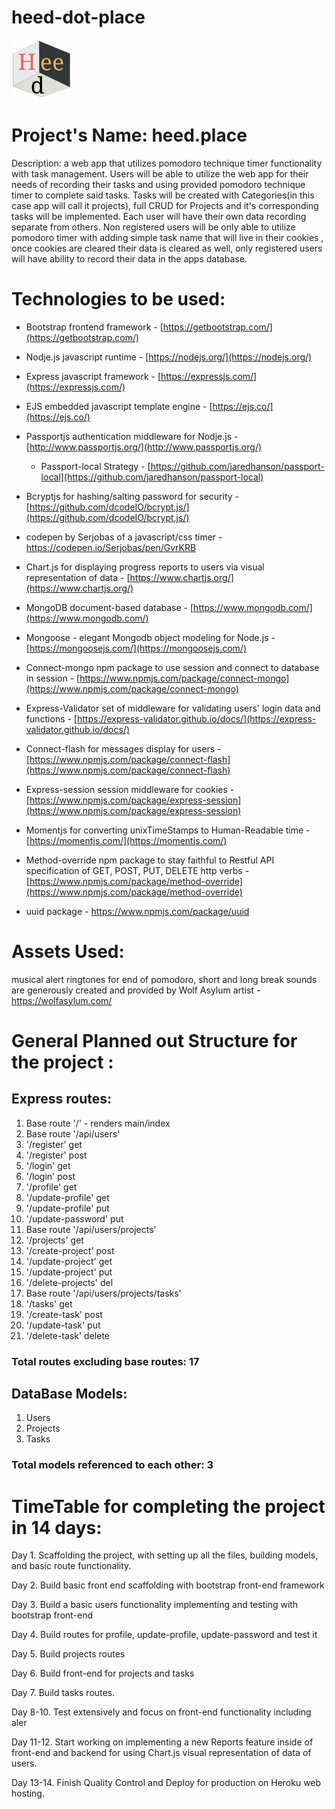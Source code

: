 # heed-dot-place



![heed.place logo](logo.png)
# Project&#39;s Name: heed.place

Description: a web app that utilizes pomodoro technique timer functionality with task management. Users will be able to utilize the web app for their needs of recording their tasks and using provided pomodoro technique timer to complete said tasks. Tasks will be created with Categories(in this case app will call it projects), full CRUD for Projects and it&#39;s corresponding tasks will be implemented. Each user will have their own data recording separate from others. Non registered users will be only able to utilize pomodoro timer with adding simple task name that will live in their cookies , once cookies are cleared their data is cleared as well, only registered users will have ability to record their data in the apps database.

# Technologies to be used:

- Bootstrap frontend framework - [https://getbootstrap.com/](https://getbootstrap.com/)
- Nodje.js javascript runtime - [https://nodejs.org/](https://nodejs.org/)
- Express javascript framework - [https://expressjs.com/](https://expressjs.com/)
- EJS embedded javascript template engine - [https://ejs.co/](https://ejs.co/)
- Passportjs authentication middleware for Nodje.js - [http://www.passportjs.org/](http://www.passportjs.org/)
  - Passport-local Strategy - [https://github.com/jaredhanson/passport-local](https://github.com/jaredhanson/passport-local)

- Bcryptjs for hashing/salting password for security - [https://github.com/dcodeIO/bcrypt.js/](https://github.com/dcodeIO/bcrypt.js/)
- codepen by Serjobas of a javascript/css timer - https://codepen.io/Serjobas/pen/GvrKRB
- Chart.js for displaying progress reports to users via visual representation of data - [https://www.chartjs.org/](https://www.chartjs.org/)
- MongoDB document-based database - [https://www.mongodb.com/](https://www.mongodb.com/)
- Mongoose - elegant Mongodb object modeling for Node.js - [https://mongoosejs.com/](https://mongoosejs.com/)
- Connect-mongo npm package to use session and connect to database in session - [https://www.npmjs.com/package/connect-mongo](https://www.npmjs.com/package/connect-mongo)
- Express-Validator set of middleware for validating users&#39; login data and functions - [https://express-validator.github.io/docs/](https://express-validator.github.io/docs/)
- Connect-flash for messages display for users - [https://www.npmjs.com/package/connect-flash](https://www.npmjs.com/package/connect-flash)
- Express-session session middleware for cookies - [https://www.npmjs.com/package/express-session](https://www.npmjs.com/package/express-session)
- Momentjs for converting unixTimeStamps to Human-Readable time - [https://momentjs.com/](https://momentjs.com/)
- Method-override npm package to stay faithful to Restful API specification of GET, POST, PUT, DELETE http verbs - [https://www.npmjs.com/package/method-override](https://www.npmjs.com/package/method-override)
- uuid package - https://www.npmjs.com/package/uuid

# Assets Used:
musical alert ringtones for end of pomodoro, short and long break sounds are generously created and provided by Wolf Asylum artist - https://wolfasylum.com/

# General Planned out Structure for the project :

## Express routes:

1. Base route &#39;/&#39; - renders main/index
2. Base route &#39;/api/users&#39;
3. &#39;/register&#39; get
4. &#39;/register&#39; post
5. &#39;/login&#39; get
6. &#39;/login&#39; post
7. &#39;/profile&#39; get
8. &#39;/update-profile&#39; get
9. &#39;/update-profile&#39; put
10. &#39;/update-password&#39; put
11. Base route &#39;/api/users/projects&#39;
12. &#39;/projects&#39; get
13. &#39;/create-project&#39; post
14. &#39;/update-project&#39; get
15. &#39;/update-project&#39; put
16. &#39;/delete-projects&#39; del
17. Base route &#39;/api/users/projects/tasks&#39;
18. &#39;/tasks&#39; get
19. &#39;/create-task&#39; post
20. &#39;/update-task&#39; put
21. &#39;/delete-task&#39; delete

### Total routes excluding base routes: 17

## DataBase Models:

1. Users
2. Projects
3. Tasks

### Total models referenced to each other: 3

# TimeTable for completing the project in 14 days:

Day 1. Scaffolding the project, with setting up all the files, building models, and basic route functionality.

Day 2. Build basic front end scaffolding with bootstrap front-end framework

Day 3. Build a basic users functionality implementing and testing with bootstrap front-end

Day 4. Build routes for profile, update-profile, update-password and test it

Day 5. Build projects routes

Day 6. Build front-end for projects and tasks

Day 7. Build tasks routes.

Day 8-10. Test extensively and focus on front-end functionality including aler

Day 11-12. Start working on implementing a new Reports feature inside of front-end and backend for using Chart.js visual representation of data of users.

Day 13-14. Finish Quality Control and Deploy for production on Heroku web hosting.